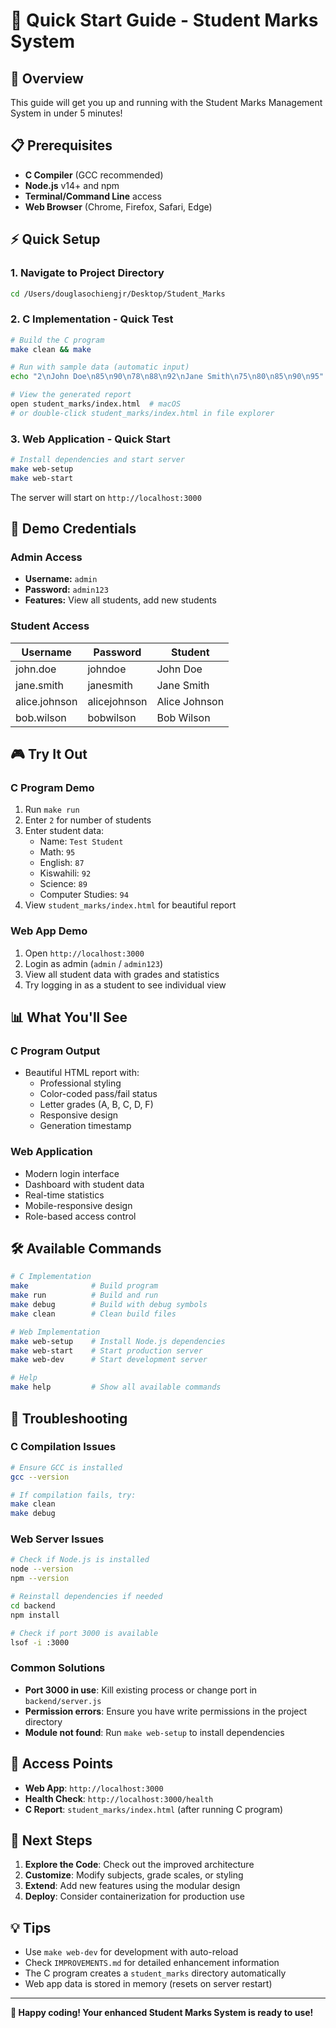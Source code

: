 # 🚀 Quick Start Guide - Student Marks System

## 🎯 Overview
This guide will get you up and running with the Student Marks Management System in under 5 minutes!

## 📋 Prerequisites
- **C Compiler** (GCC recommended)
- **Node.js** v14+ and npm
- **Terminal/Command Line** access
- **Web Browser** (Chrome, Firefox, Safari, Edge)

## ⚡ Quick Setup

### 1. Navigate to Project Directory
```bash
cd /Users/douglasochiengjr/Desktop/Student_Marks
```

### 2. C Implementation - Quick Test
```bash
# Build the C program
make clean && make

# Run with sample data (automatic input)
echo "2\nJohn Doe\n85\n90\n78\n88\n92\nJane Smith\n75\n80\n85\n90\n95" | ./marks_program

# View the generated report
open student_marks/index.html  # macOS
# or double-click student_marks/index.html in file explorer
```

### 3. Web Application - Quick Start
```bash
# Install dependencies and start server
make web-setup
make web-start
```

The server will start on `http://localhost:3000`

## 🔑 Demo Credentials

### Admin Access
- **Username:** `admin`
- **Password:** `admin123`
- **Features:** View all students, add new students

### Student Access
| Username | Password | Student |
|----------|----------|----------|
| john.doe | johndoe | John Doe |
| jane.smith | janesmith | Jane Smith |
| alice.johnson | alicejohnson | Alice Johnson |
| bob.wilson | bobwilson | Bob Wilson |

## 🎮 Try It Out

### C Program Demo
1. Run `make run`
2. Enter `2` for number of students
3. Enter student data:
   - Name: `Test Student`
   - Math: `95`
   - English: `87`
   - Kiswahili: `92`
   - Science: `89`
   - Computer Studies: `94`
4. View `student_marks/index.html` for beautiful report

### Web App Demo
1. Open `http://localhost:3000`
2. Login as admin (`admin` / `admin123`)
3. View all student data with grades and statistics
4. Try logging in as a student to see individual view

## 📊 What You'll See

### C Program Output
- Beautiful HTML report with:
  - Professional styling
  - Color-coded pass/fail status
  - Letter grades (A, B, C, D, F)
  - Responsive design
  - Generation timestamp

### Web Application
- Modern login interface
- Dashboard with student data
- Real-time statistics
- Mobile-responsive design
- Role-based access control

## 🛠️ Available Commands

```bash
# C Implementation
make              # Build program
make run          # Build and run
make debug        # Build with debug symbols
make clean        # Clean build files

# Web Implementation  
make web-setup    # Install Node.js dependencies
make web-start    # Start production server
make web-dev      # Start development server

# Help
make help         # Show all available commands
```

## 🔧 Troubleshooting

### C Compilation Issues
```bash
# Ensure GCC is installed
gcc --version

# If compilation fails, try:
make clean
make debug
```

### Web Server Issues
```bash
# Check if Node.js is installed
node --version
npm --version

# Reinstall dependencies if needed
cd backend
npm install

# Check if port 3000 is available
lsof -i :3000
```

### Common Solutions
- **Port 3000 in use**: Kill existing process or change port in `backend/server.js`
- **Permission errors**: Ensure you have write permissions in the project directory
- **Module not found**: Run `make web-setup` to install dependencies

## 📱 Access Points

- **Web App**: `http://localhost:3000`
- **Health Check**: `http://localhost:3000/health`
- **C Report**: `student_marks/index.html` (after running C program)

## 🎉 Next Steps

1. **Explore the Code**: Check out the improved architecture
2. **Customize**: Modify subjects, grade scales, or styling
3. **Extend**: Add new features using the modular design
4. **Deploy**: Consider containerization for production use

## 💡 Tips

- Use `make web-dev` for development with auto-reload
- Check `IMPROVEMENTS.md` for detailed enhancement information
- The C program creates a `student_marks` directory automatically
- Web app data is stored in memory (resets on server restart)

---

**🚀 Happy coding! Your enhanced Student Marks System is ready to use!**

